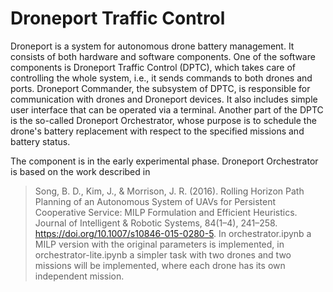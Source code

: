 # Droneport Traffic Control

Droneport is a system for autonomous drone battery management. It consists of both hardware and software components. One of the software components is Droneport Traffic Control (DPTC), which takes care of controlling the whole system, i.e., it sends commands to both drones and ports. Droneport Commander, the subsystem of DPTC, is responsible for communication with drones and Droneport devices. It also includes simple user interface that can be operated via a terminal. Another part of the DPTC is the so-called Droneport Orchestrator, whose purpose is to schedule the drone's battery replacement with respect to the specified missions and battery status. 

The component is in the early experimental phase. Droneport Orchestrator is based on the work described in 
>Song, B. D., Kim, J., & Morrison, J. R. (2016). Rolling Horizon Path Planning of an Autonomous System of UAVs for Persistent Cooperative Service: MILP Formulation and Efficient Heuristics. Journal of Intelligent & Robotic Systems, 84(1–4), 241–258. https://doi.org/10.1007/s10846-015-0280-5.
In orchestrator.ipynb a MILP version with the original parameters is implemented, in orchestrator-lite.ipynb a simpler task with two drones and two missions will be implemented, where each drone has its own independent mission.